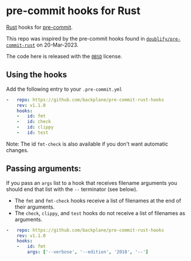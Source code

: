 # pre-commit hooks for Rust

[Rust](https://www.rust-lang.org) hooks for [pre-commit](https://pre-commit.com).

This repo was inspired by the pre-commit hooks found in [`doublify/pre-commit-rust`](https://github.com/doublify/pre-commit-rust) on 20-Mar-2023.

The code here is released with the [`0BSD`](https://opensource.org/license/0bsd/) license.

## Using the hooks

Add the following entry to your `.pre-commit.yml`

```yaml
-   repo: https://github.com/backplane/pre-commit-rust-hooks
    rev: v1.1.0
    hooks:
    -   id: fmt
    -   id: check
    -   id: clippy
    -   id: test
```

Note: The id `fmt-check` is also available if you don't want automatic changes.

## Passing arguments:

If you pass an `args` list to a hook that receives filename arguments you should end that list with the `--` terminator (see below).

* The `fmt` and `fmt-check` hooks receive a list of filenames at the end of their arguments.
* The `check`, `clippy`, and `test` hooks do not receive a list of filenames as arguments.

```yaml
-   repo: https://github.com/backplane/pre-commit-rust-hooks
    rev: v1.1.0
    hooks:
    -   id: fmt
        args: ['--verbose', '--edition', '2018', '--']
```
